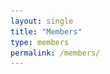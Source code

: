 ```yaml
---
layout: single
title: "Members"
type: members
permalink: /members/
---
```


<style
  .members-grid {
    display: grid;
    grid-template-columns: 1fr; 
    gap: 2rem; 
  }
  .member-card {
    display: flex;
    align-items: center;
    margin-bottom: 2rem;
  }
  .member-photo {
    flex: 0 0 150px;
    margin-right: 20px;
  }
  .member-photo img {
    max-width: 100%;
    height: auto;
    border-radius: 8px;
  }
  .member-info {
    flex: 1;
  }
  .member-info h2 {
    margin: 0;
    color: #a00000;
  }
  .member-info p {
    margin: 0.5rem 0;
  }
  .member-info a {
    color: #a00000;
  }
</style>

<div class="member-card">
  <div class="member-photo">
    <img src="../images/yc.png" alt="ZHANG Yingchao">
  </div>
  <div class="member-info">
    <h2>ZHANG Yingchao (PhD student, 2023.09-present)</h2>
    <p><strong>B.S:</strong> Shandong University</p>
    <p><strong>M.S:</strong> Shandong University</p>
    <p><strong>Email:</strong> yingchao.zhang@my.cityu.edu.hk</p>
    <p><strong>Tel:</strong> +852-56396211</p>
    <p><strong>Personal website:</strong> <a href="https://yingchaoao.github.io/" target="_blank">https://yingchaoao.github.io/</a></p>
  </div>
</div>
  <div class="member-photo">
    <img src="../images/yc.png" alt="ZHANG Yingchao">
  </div>
  <div class="member-info">
    <h2>ZHANG Yingchao (PhD student, 2023.09-present)</h2>
    <p><strong>B.S:</strong> Shandong University</p>
    <p><strong>M.S:</strong> Shandong University</p>
    <p><strong>Email:</strong> yingchao.zhang@my.cityu.edu.hk</p>
    <p><strong>Tel:</strong> +852-56396211</p>
    <p><strong>Personal website:</strong> <a href="https://yingchaoao.github.io/" target="_blank">https://yingchaoao.github.io/</a></p>
  </div>
</div>

